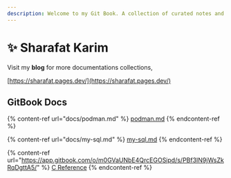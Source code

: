 ```yaml
---
description: Welcome to my Git Book. A collection of curated notes and references!
---
```


# ✨ Sharafat Karim

Visit my **blog** for more documentations collections,

[https://sharafat.pages.dev/](https://sharafat.pages.dev/)

## GitBook Docs

{% content-ref url="docs/podman.md" %}
[podman.md](docs/podman.md)
{% endcontent-ref %}

{% content-ref url="docs/my-sql.md" %}
[my-sql.md](docs/my-sql.md)
{% endcontent-ref %}

{% content-ref url="https://app.gitbook.com/o/m0GVaUNbE4QrcEGOSipd/s/PBf3IN9jWsZkRqDgttA5/" %}
[C Reference](https://app.gitbook.com/o/m0GVaUNbE4QrcEGOSipd/s/PBf3IN9jWsZkRqDgttA5/)
{% endcontent-ref %}
